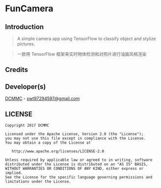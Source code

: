 # FunCamera

## Introduction

> A simple camera app using TensorFlow to classify object and stylize pictures.

> 一款用 TensorFlow 框架来实时物体检测和对照片进行油画风格渲染

## Credits

## Developer(s)

[DCMMC](blog.dcmmcc.tk) - xwt97294597@gmail.com

## LICENSE

```
Copyright 2017 DCMMC

Licensed under the Apache License, Version 2.0 (the "License");
you may not use this file except in compliance with the License.
You may obtain a copy of the License at

   http://www.apache.org/licenses/LICENSE-2.0

Unless required by applicable law or agreed to in writing, software
distributed under the License is distributed on an "AS IS" BASIS,
WITHOUT WARRANTIES OR CONDITIONS OF ANY KIND, either express or implied.
See the License for the specific language governing permissions and
limitations under the License.
```
